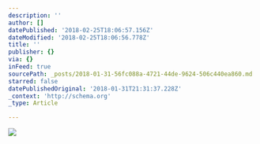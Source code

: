 ```yaml
---
description: ''
author: []
datePublished: '2018-02-25T18:06:57.156Z'
dateModified: '2018-02-25T18:06:56.778Z'
title: ''
publisher: {}
via: {}
inFeed: true
sourcePath: _posts/2018-01-31-56fc088a-4721-44de-9624-506c440ea860.md
starred: false
datePublishedOriginal: '2018-01-31T21:31:37.228Z'
_context: 'http://schema.org'
_type: Article

---
```

![](https://the-grid-user-content.s3-us-west-2.amazonaws.com/080b3bf5-eefe-492f-b368-853e0d7e7093.jpg)